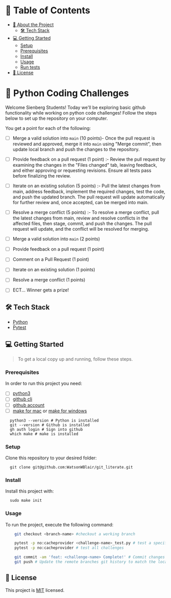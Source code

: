 # 📗 Table of Contents

- [📖 About the Project](#about-project)
  - [🛠 Tech Stack](#tech-stack)
- [💻 Getting Started](#getting-started)
  - [Setup](#setup)
  - [Prerequisites](#prerequisites)
  - [Install](#install)
  - [Usage](#usage)
  - [Run tests](#run-tests)
- [📝 License](#license)

<!-- PROJECT DESCRIPTION -->

# 📖 Python Coding Challenges <a name="about-project"></a>

Welcome Sienberg Students! Today we'll be exploring basic github functionality while working on python code challenges!
Follow the steps below to set up the repository on your computer.

You get a point for each of the following:
- [ ] Merge a valid solution into `main` (10 points)- Once the pull request is reviewed and approved, merge it into `main` using "Merge commit", then update local branch and push the changes to the repository. 
- [ ] Provide feedback on a pull request (1 point) :- Review the pull request by examining the changes in the "Files changed" tab, leaving feedback, and either approving or requesting revisions. Ensure all tests pass before finalizing the review.
- [ ] Iterate on an existing solution (5 points) :- Pull the latest changes from main, address feedback, implement the required changes, test the code, and push the updated branch. The pull request will update automatically for further review and, once accepted, can be merged into main.
- [ ] Resolve a merge conflict (5 points) :- To resolve a merge conflict, pull the latest changes from main, review and resolve conflicts in the affected files, then stage, commit, and push the changes. The pull request will update, and the conflict will be resolved for merging.

- [ ] Merge a valid solution into `main` (2 points)
- [ ] Provide feedback on a pull request (1 point)
- [ ] Comment on a Pull Request (1 point)
- [ ] Iterate on an existing solution (1 points)
- [ ] Resolve a merge conflict (1 points)

- [ ] ECT...
Winner gets a prize!


## 🛠 Tech Stack <a name="tech-stack"></a>
- [Python](https://www.python.org/)
- [Pytest](https://docs.pytest.org/en/7.2.x/)



<!-- GETTING STARTED -->

## 💻 Getting Started <a name="getting-started"></a>

> To get a local copy up and running, follow these steps.

### Prerequisites

In order to run this project you need:

- [ ] [python3](https://docs.python-guide.org/starting/install3/osx/)
- [ ] [github cli](https://github.com/cli/cli#installation)
- [ ] [github account](https://github.com/)
- [ ] [make for mac](https://formulae.brew.sh/formula/make) or [make for windows](https://gnuwin32.sourceforge.net/packages/make.htm)

```Shell
  python3 --version # Python is installed
  git --version # Github is installed
  gh auth login # Sign into github
  which make # make is installed
```

### Setup

Clone this repository to your desired folder:

```Shell
  git clone git@github.com:WatsonWBlair/git_literate.git
```


### Install

Install this project with:

```Shell
  sudo make init
```


### Usage

To run the project, execute the following command:


```bash
    git checkout <branch-name> #checkout a working branch

    pytest -p no:cacheprovider <challenge-name>_test.py # test a specific challenge
    pytest -p no:cacheprovider # test all challenges

    git commit -am 'feat: <challenge-name> Complete!' # Commit changes to your local branch
    git push # Update the remote branches git history to match the local branch
```



<!-- LICENSE -->

## 📝 License <a name="license"></a>

This project is [MIT](./LICENSE) licensed.
